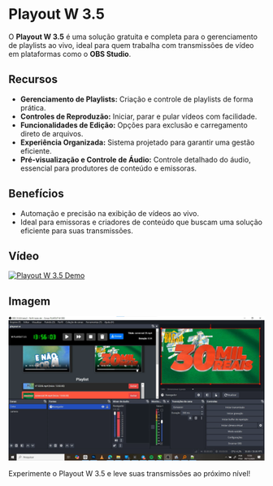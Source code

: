 # Playout W 3.5

O **Playout W 3.5** é uma solução gratuita e completa para o gerenciamento de playlists ao vivo, ideal para quem trabalha com transmissões de vídeo em plataformas como o **OBS Studio**.

## Recursos

- **Gerenciamento de Playlists:** Criação e controle de playlists de forma prática.
- **Controles de Reproduzão:** Iniciar, parar e pular vídeos com facilidade.
- **Funcionalidades de Edição:** Opções para exclusão e carregamento direto de arquivos.
- **Experiência Organizada:** Sistema projetado para garantir uma gestão eficiente.
- **Pré-visualização e Controle de Áudio:** Controle detalhado do áudio, essencial para produtores de conteúdo e emissoras.

## Benefícios

- Automação e precisão na exibição de vídeos ao vivo.
- Ideal para emissoras e criadores de conteúdo que buscam uma solução eficiente para suas transmissões.

## Vídeo

[![Playout W 3.5 Demo](https://img.youtube.com/vi/ML_-uZWY19Q/0.jpg)](https://www.youtube.com/watch?v=ML_-uZWY19Q&ab_channel=TopTau%C3%A1)

## Imagem

![Captura de Tela](captura_de_tela.png)  <!-- Caminho relativo da sua imagem local -->

Experimente o Playout W 3.5 e leve suas transmissões ao próximo nível!
